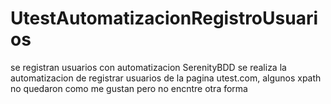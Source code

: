 # UtestAutomatizacionRegistroUsuarios
se registran usuarios con automatizacion SerenityBDD
se realiza la automatizacion de  registrar usuarios de la pagina utest.com, algunos xpath no quedaron como me gustan pero no encntre otra forma
